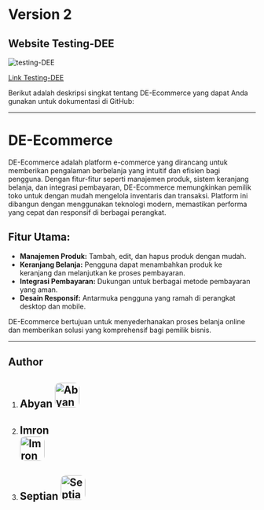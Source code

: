 # Version 2 

## Website Testing-DEE
![testing-DEE](https://dee.co.id/wp-content/uploads/2024/09/Yellow-and-Black-Flat-Illustrative-Honey-Bee-Logo-1-150x150.png)

[Link Testing-DEE](https://testing-deecoid.vercel.app)

Berikut adalah deskripsi singkat tentang DE-Ecommerce yang dapat Anda gunakan untuk dokumentasi di GitHub:

---

# DE-Ecommerce

DE-Ecommerce adalah platform e-commerce yang dirancang untuk memberikan pengalaman berbelanja yang intuitif dan efisien bagi pengguna. Dengan fitur-fitur seperti manajemen produk, sistem keranjang belanja, dan integrasi pembayaran, DE-Ecommerce memungkinkan pemilik toko untuk dengan mudah mengelola inventaris dan transaksi. Platform ini dibangun dengan menggunakan teknologi modern, memastikan performa yang cepat dan responsif di berbagai perangkat.

## Fitur Utama:
- **Manajemen Produk:** Tambah, edit, dan hapus produk dengan mudah.
- **Keranjang Belanja:** Pengguna dapat menambahkan produk ke keranjang dan melanjutkan ke proses pembayaran.
- **Integrasi Pembayaran:** Dukungan untuk berbagai metode pembayaran yang aman.
- **Desain Responsif:** Antarmuka pengguna yang ramah di perangkat desktop dan mobile.

DE-Ecommerce bertujuan untuk menyederhanakan proses belanja online dan memberikan solusi yang komprehensif bagi pemilik bisnis.

---

## Author
1. **Abyan**
   <img src="https://avatars.githubusercontent.com/u/176265092?s=100&v=4" alt="Abyan" width="50px" style="border-radius:10px;" />
   ---
2. **Imron**  
   <img src="https://avatars.githubusercontent.com/u/144302456?s=400&u=0c1b0b79fa2400b4adcbffeb7a70ffc6a0dfdcdd&v=4" alt="Imron" width="50px" style="border-radius:10px;" />
   ---
3. **Septian**
   <img src="https://avatars.githubusercontent.com/u/177186633?v=4" alt="Septian" width="50px" style="border-radius:10px;" />
   ---
   
